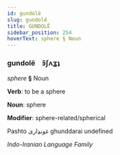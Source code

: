 ```yaml
---
id: gundolë
slug: gundolë
title: GUNDOLË
sidebar_position: 254
hoverText: sphere § Noun
---
```


### gundolë&emsp;<span kind="abugida">ꜿ̃ʃʌʓʇ</span>

*sphere* **§** Noun

**Verb**: to be a sphere

**Noun**: sphere

**Modifier**: sphere-related/spherical

Pashto غونډاری‎ ghunddarai undefined

*Indo-Iranian Language Family*
